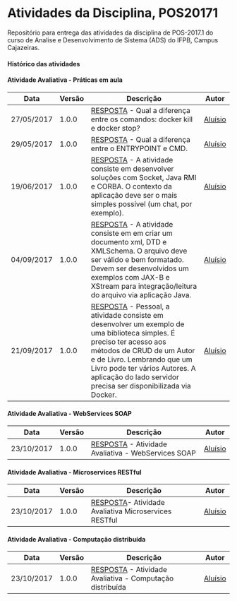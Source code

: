 # Atividades da Disciplina, POS20171
Repositório para entrega das atividades da disciplina de POS-2017.1 do curso de Analise e Desenvolvimento de Sistema (ADS) do IFPB, Campus Cajazeiras. 
#### Histórico das atividades
#### Atividade Avaliativa - Práticas em aula
Data          |   Versão    |               Descrição                                            |  Autor
------------- | ----------- | ------------------------------------------------------------------ | ---------------------
27/05/2017    |  1.0.0      |<a href="https://github.com/AluisioPereira/POS20171/blob/master/01RESPOSTA/01ATIVIDADE.pdf">RESPOSTA</a> - Qual a diferença entre os comandos: docker kill e docker stop?| [Aluísio](https://github.com/AluisioPereira)
29/05/2017    |  1.0.0      |<a href="https://github.com/AluisioPereira/POS20171/blob/master/02RESPOSTA/02ATIVIDADE.pdf">RESPOSTA</a> - Qual a diferença entre o ENTRYPOINT e CMD. | [Aluísio](https://github.com/AluisioPereira)
19/06/2017    |  1.0.0      |<a href="https://github.com/AluisioPereira/POS20171/tree/master/03RESPOSTA">RESPOSTA</a> - A atividade consiste em desenvolver soluções com Socket, Java RMI e CORBA. O contexto da aplicação deve ser o mais simples possível (um chat, por exemplo). | [Aluísio](https://github.com/AluisioPereira)
04/09/2017    |  1.0.0      |<a href="https://github.com/AluisioPereira/POS20171/tree/master/04RESPOSTA/atividadetiposdoc">RESPOSTA</a> - A atividade consiste em em criar um documento xml, DTD e XMLSchema. O arquivo deve ser válido e bem formatado. Devem ser desenvolvidos um exemplos com JAX-B e XStream para integração/leitura do arquivo via aplicação Java. | [Aluísio](https://github.com/AluisioPereira)
21/09/2017    |  1.0.0      |<a href="https://github.com/AluisioPereira/POS20171/tree/master/05RESPOSTA/POS-SOAP-ATIVIDADE4">RESPOSTA</a> - Pessoal, a atividade consiste em desenvolver um exemplo de uma biblioteca simples. É preciso ter acesso aos métodos de CRUD de um Autor e de Livro. Lembrando que um Livro pode ter vários Autores. A aplicação do lado servidor precisa ser disponibilizada via Docker. | [Aluísio](https://github.com/AluisioPereira)

#### Atividade Avaliativa - WebServices SOAP
Data          |   Versão    |               Descrição                                            |  Autor
------------- | ----------- | ------------------------------------------------------------------ | ---------------------
23/10/2017    |  1.0.0      |<a href="https://github.com/AluisioPereira/POS20171/tree/master/06RESPOSTA/pos-soap-todeferias">RESPOSTA</a> - Atividade Avaliativa - WebServices SOAP | [Aluísio](https://github.com/AluisioPereira)


#### Atividade Avaliativa - Microservices RESTful
Data          |   Versão    |               Descrição                                            |  Autor
------------- | ----------- | ------------------------------------------------------------------ | ---------------------
23/10/2017    |  1.0.0      |<a href="https://github.com/AluisioPereira/POS20171/tree/master/07RESPOSTA">RESPOSTA</a>-  Atividade Avaliativa Microservices RESTful | [Aluísio](https://github.com/AluisioPereira)


#### Atividade Avaliativa - Computação distribuída
Data          |   Versão    |               Descrição                                            |  Autor
------------- | ----------- | ------------------------------------------------------------------ | ---------------------
23/10/2017    |  1.0.0      |<a href="https://github.com/AluisioPereira/POS20171/tree/master/08RESPOSTA">RESPOSTA</a> - Atividade Avaliativa - Computação distribuída | [Aluísio](https://github.com/AluisioPereira)


